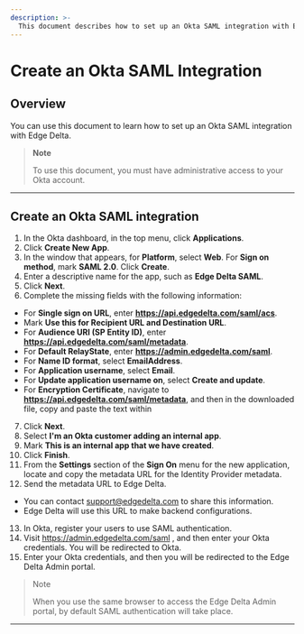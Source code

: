 ```yaml
---
description: >-
  This document describes how to set up an Okta SAML integration with Edge Delta.
---
```


# Create an Okta SAML Integration 

## Overview

You can use this document to learn how to set up an Okta SAML integration with Edge Delta. 

> **Note**
>
> To use this document, you must have administrative access to your Okta account. 

***

## Create an Okta SAML integration

1. In the Okta dashboard, in the top menu, click **Applications**. 
2. Click **Create New App**.
3. In the window that appears, for **Platform**, select **Web**. For **Sign on method**, mark **SAML 2.0**. Click **Create**. 
4. Enter a descriptive name for the app, such as **Edge Delta SAML**.
5. Click **Next**. 
6. Complete the missing fields with the following information: 
  - For **Single sign on URL**, enter **https://api.edgedelta.com/saml/acs**. 
  - Mark **Use this for Recipient URL and Destination URL**. 
  - For **Audience URI (SP Entity ID)**, enter **https://api.edgedelta.com/saml/metadata**. 
  - For **Default RelayState**, enter **https://admin.edgedelta.com/saml**. 
  - For **Name ID format**, select **EmailAddress**.
  - For **Application username**, select **Email**. 
  - For **Update application username on**, select **Create and update**.
  - For **Encryption Certificate**, navigate to **https://api.edgedelta.com/saml/metadata**, and then in the downloaded file, copy and paste the text within <X509Certificate></X509Certificate>
7. Click **Next**. 
8. Select **I'm an Okta customer adding an internal app**.
9. Mark **This is an internal app that we have created**.
10. Click **Finish**.
11. From the **Settings** section of the **Sign On** menu for the new application, locate and copy the metadata URL for the Identity Provider metadata.
12. Send the metadata URL to Edge Delta. 
  - You can contact [support@edgedelta.com](mailto:support@edgedelta.com) to share this information. 
  - Edge Delta will use this URL to make backend configurations. 
13. In Okta, register your users to use SAML authentication.  
14. Visit https://admin.edgedelta.com/saml , and then enter your Okta credentials. You will be redirected to Okta. 
15. Enter your Okta credentials, and then you will be redirected to the Edge Delta Admin portal. 

> Note
> 
> When you use the same browser to access the Edge Delta Admin portal, by default SAML authentication will take place. 

***

